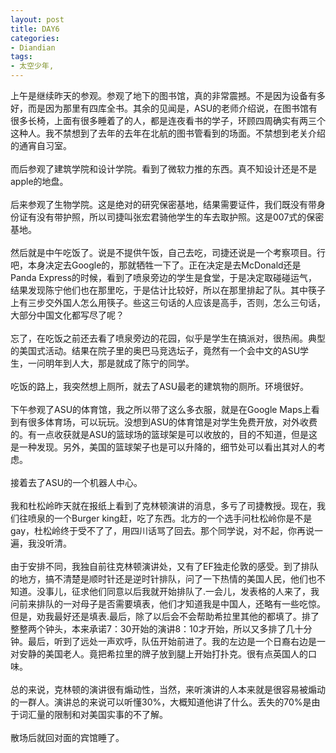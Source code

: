 ```yaml
---
layout: post
title: DAY6
categories:
- Diandian
tags:
- 太空少年, 
---
```

上午是继续昨天的参观。参观了地下的图书馆，真的非常震撼。不是因为设备有多好，而是因为那里有四库全书。其余的见闻是，ASU的老师介绍说，在图书馆有很多长椅，上面有很多睡着了的人，都是连夜看书的学子，环顾四周确实有两三个这种人。我不禁想到了去年的去年在北航的图书管看到的场面。不禁想到老关介绍的通宵自习室。
<br />
<br />而后参观了建筑学院和设计学院。看到了微软力推的东西。真不知设计还是不是apple的地盘。
<br />
<br />后来参观了生物学院。这是绝对的研究保密基地，结果需要证件，我们既没有带身份证有没有带护照，所以司捷叫张宏君骑他学生的车去取护照。这是007式的保密基地。
<br />
<br />然后就是中午吃饭了。说是不提供午饭，自己去吃，司捷还说是一个考察项目。行吧，本身决定去Google的，那就牺牲一下了。正在决定是去McDonald还是Panda Express的时候，看到了喷泉旁边的学生是食堂，于是决定取碰碰运气，结果发现陈宁他们也在那里吃，于是估计比较好，所以在那里排起了队。其中筷子上有三步交外国人怎么用筷子。些这三句话的人应该是高手，否则，怎么三句话，大部分中国文化都写尽了呢？
<br />
<br />忘了，在吃饭之前还去看了喷泉旁边的花园，似乎是学生在搞派对，很热闹。典型的美国式活动。结果在院子里的奥巴马竞选坛子，竟然有一个会中文的ASU学生，一问明年到人大，那是就成了陈宁的同学。
<br />
<br />吃饭的路上，我突然想上厕所，就去了ASU最老的建筑物的厕所。环境很好。
<br />
<br />下午参观了ASU的体育馆，我之所以带了这么多衣服，就是在Google Maps上看到有很多体育场，可以玩玩。没想到ASU的体育馆是对学生免费开放，对外收费的。有一点收获就是ASU的篮球场的篮球架是可以收放的，目的不知道，但是这是一种发现。另外，美国的篮球架子也是可以升降的，细节处可以看出其对人的考虑。
<br />
<br />接着去了ASU的一个机器人中心。
<br />
<br />我和杜松岭昨天就在报纸上看到了克林顿演讲的消息，多亏了司捷教授。现在，我们往喷泉的一个Burger king赶，吃了东西。北方的一个选手问杜松岭你是不是gay，杜松岭终于受不了了，用四川话骂了回去。那个同学说，对不起，你再说一遍，我没听清。
<br />
<br />由于安排不同，我独自前往克林顿演讲处，又有了EF独走伦敦的感受。到了排队的地方，搞不清楚是顺时针还是逆时针排队，问了一下热情的美国人民，他们也不知道。没事儿，征求他们同意以后我就开始排队了.一会儿，发表格的人来了，我问前来排队的一对母子是否需要填表，他们才知道我是中国人，还略有一些吃惊。但是，劝我最好还是填表.最后，除了以后会不会帮助希拉里其他的都填了。排了整整两个钟头，本来承诺7：30开始的演讲8：10才开始，所以又多排了几十分钟。最后，听到了远处一声欢呼，队伍开始前进了。我的左边是一个日裔右边是一对安静的美国老人。竟把希拉里的牌子放到腿上开始打扑克。很有点英国人的口味。
<br />
<br />总的来说，克林顿的演讲很有煽动性，当然，来听演讲的人本来就是很容易被煽动的一群人。演讲总的来说可以听懂30%，大概知道他讲了什么。丢失的70%是由于词汇量的限制和对美国实事的不了解。
<br />
<br />散场后就回对面的宾馆睡了。
<br />
<br />
<p></p>